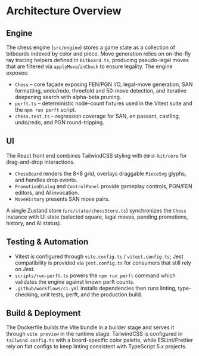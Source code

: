 # Architecture Overview

## Engine

The chess engine (`src/engine`) stores a game state as a collection of bitboards indexed by color and piece. Move generation relies on on-the-fly ray tracing helpers defined in `bitboard.ts`, producing pseudo-legal moves that are filtered via `applyMove`/`inCheck` to ensure legality. The engine exposes:

- `Chess` – core façade exposing FEN/PGN I/O, legal-move generation, SAN formatting, undo/redo, threefold and 50-move detection, and iterative deepening search with alpha-beta pruning.
- `perft.ts` – deterministic node-count fixtures used in the Vitest suite and the `npm run perft` script.
- `chess.test.ts` – regression coverage for SAN, en passant, castling, undo/redo, and PGN round-tripping.

## UI

The React front end combines TailwindCSS styling with `@dnd-kit/core` for drag-and-drop interactions.

- `ChessBoard` renders the 8×8 grid, overlays draggable `PieceSvg` glyphs, and handles drop events.
- `PromotionDialog` and `ControlPanel` provide gameplay controls, PGN/FEN editors, and AI invocation.
- `MoveHistory` presents SAN move pairs.

A single Zustand store (`src/state/chessStore.ts`) synchronizes the `Chess` instance with UI state (selected square, legal moves, pending promotions, history, and AI status).

## Testing & Automation

- Vitest is configured through `vite.config.ts` / `vitest.config.ts`; Jest compatibility is provided via `jest.config.ts` for consumers that still rely on Jest.
- `scripts/run-perft.ts` powers the `npm run perft` command which validates the engine against known perft counts.
- `.github/workflows/ci.yml` installs dependencies then runs linting, type-checking, unit tests, perft, and the production build.

## Build & Deployment

The Dockerfile builds the Vite bundle in a builder stage and serves it through `vite preview` in the runtime stage. TailwindCSS is configured in `tailwind.config.ts` with a board-specific color palette, while ESLint/Prettier rely on flat configs to keep linting consistent with TypeScript 5.x projects.

